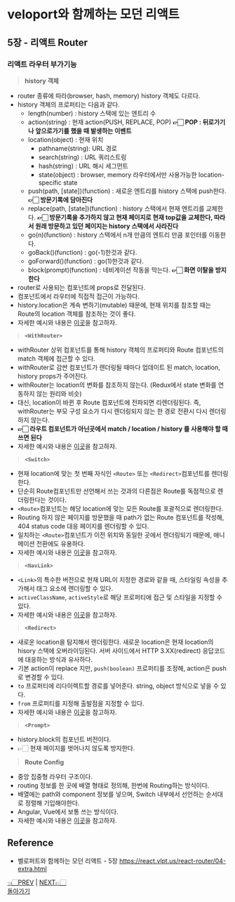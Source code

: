 # veloport와 함께하는 모던 리액트

## 5장 - 리액트 Router

### 리액트 라우터 부가기능

> **history 객체**

- router 종류에 따라(browser, hash, memory) history 객체도 다르다.
- history 객체의 프로퍼티는 다음과 같다.
  - length(number) : history 스택에 있는 엔트리 수
  - action(string) : 현재 action(PUSH, REPLACE, POP) **👉🏻 POP : 뒤로가기나 앞으로가기를 했을 때 발생하는 이벤트**
  - location(object) : 현재 위치
    - pathname(string): URL 경로
    - search(string) : URL 쿼리스트링
    - hash(string) : URL 해시 세그먼트
    - state(object) : browser, memory 라우터에서만 사용가능한 location-specific state
  - push(path, [state])(function) : 새로운 엔트리를 history 스택에 push한다. **👉🏻 방문기록에 담아진다**
  - replace(path, [state])(function) : history 스택에서 현재 엔트리를 교체한다.
    **👉🏻 방문기록을 추가하지 않고 현재 페이지로 현재 top값을 교체한다, 따라서 원래 방문하고 있던 페이지는 history 스택에서 사라진다**
  - go(n)(function) : history 스택에서 n개 만큼의 엔트리 만큼 포인터를 이동한다.
  - goBack()(function) : go(-1)한것과 같다.
  - goForward()(function) : go(1)한것과 같다.
  - block(prompt)(function) : 네비게이션 작동을 막는다. **👉🏻 화면 이탈을 방지한다**
- router로 사용되는 컴포넌트에 props로 전달된다.
- 컴포넌트에서 라우터에 직접적 접근이 가능하다.
- history.location은 계속 변하기(mutable) 때문에, 현재 위치를 참조할 때는 Route의 location 객체를 참조하는 것이 좋다.
- 자세한 예시와 내용은 [이곳](https://reactrouter.com/web/api/history)을 참고하자.

> **`<WithRouter>`**

- withRouter 상위 컴포넌트를 통해 history 객체의 프로퍼티와 Route 컴포넌트의 match 객체에 접근할 수 있다.
- withRouter로 감싼 컴포넌트가 렌더링될 때마다 업데이트 된 match, location, history props가 주어진다.
- withRouter는 location의 변화를 참조하지 않는다. (Redux에서 state 변화를 연동하지 않는 원리와 비슷)
- 대신, location이 바뀐 후 Route 컴포넌트에 전파되면 리렌더링된다. 즉, withRouter는 부모 구성 요소가 다시 렌더링되지 않는 한 경로 전환시 다시 렌더링하지 않는다.
- **👉🏻 라우트 컴포넌트가 아닌곳에서 match / location / history 를 사용해야 할 때 쓰면 된다**
- 자세한 예시와 내용은 [이곳](https://reactrouter.com/web/api/withRouter)을 참고하자.

> **`<Switch>`**

- 현재 location에 맞는 첫 번째 자식인 `<Route>` 또는 `<Redirect>`컴포넌트를 렌더링한다.
- 단순히 Route컴포넌트만 선언해서 쓰는 것과의 다른점은 Route를 독점적으로 렌더링한다는 것이다.
- `<Route>`컴포넌트는 해당 location에 맞는 모든 Route를 포괄적으로 렌더링한다.
- Routing 하지 않은 페이지를 방문했을 때 path가 없는 Route 컴포넌트를 작성해, 404 status code 대응 페이지를 렌더링할 수 있다.
- 일치하는 `<Route>`컴포넌트가 이전 위치와 동일한 곳에서 렌더링되기 때문에, 애니메이션 전환에도 유용하다.
- 자세한 예시와 내용은 [이곳](https://reactrouter.com/web/api/Switch)을 참고하자.

> **`<NavLink>`**

- `<Link>`의 특수한 버전으로 현재 URL이 지정한 경로와 같을 때, 스타일링 속성을 추가해서 태그 요소에 렌더링할 수 있다.
- `activeClassName`, `activeStyle`로 해당 프로퍼티에 접근 및 스타일을 지정할 수 있다.
- 자세한 예시와 내용은 [이곳](https://reactrouter.com/web/api/NavLink)을 참고하자.

> **`<Redirect>`**

- 새로운 location을 탐지해서 렌더링한다. 새로운 location은 현재 location의 hisory 스택에 오버라이딩된다. 서버 사이드에서 HTTP 3.XX(redirect) 응답코드에 대응하는 방식과 유사하다.
- 기본 action이 replace 지만, `push(boolean)` 프로퍼티를 조정해, action은 push로 변경할 수 있다.
- `to` 프로퍼티에 리다이렉트할 경로를 넣어준다. string, object 방식으로 넣을 수 있다.
- `from` 프로퍼티를 지정해 출발점을 지정할 수 있다.
- 자세한 예시와 내용은 [이곳](https://reactrouter.com/web/api/Redirect)을 참고하자.

> **`<Prompt>`**

- history.block의 컴포넌트 버전이다.
- 👉🏻 현재 페이지를 벗어나지 않도록 방지한다.

> **Route Config**

- 중앙 집중형 라우터 구조이다.
- routing 정보를 한 곳에 배열 형태로 정의해, 한번에 Routing하는 방식이다.
- 배열에는 path와 component 정보를 넣으며, Switch 내부에서 선언하는 순서대로 정렬해 기입해야한다.
- Angular, Vue에서 보통 쓰는 방식이다.
- 자세한 예시와 내용은 [이곳](https://reactrouter.com/web/example/route-config)을 참고하자.

## Reference

- 벨로퍼트와 함께하는 모던 리액트 - 5장 <https://react.vlpt.us/react-router/04-extra.html>
  <br>

[👈🏻PREV](https://github.com/ss-won/veloport-react) |
[NEXT👉🏻](https://github.com/ss-won/veloport-react/blob/master/Ch5/2.md) <br>
[돌아가기](https://github.com/ss-won/veloport-react)
